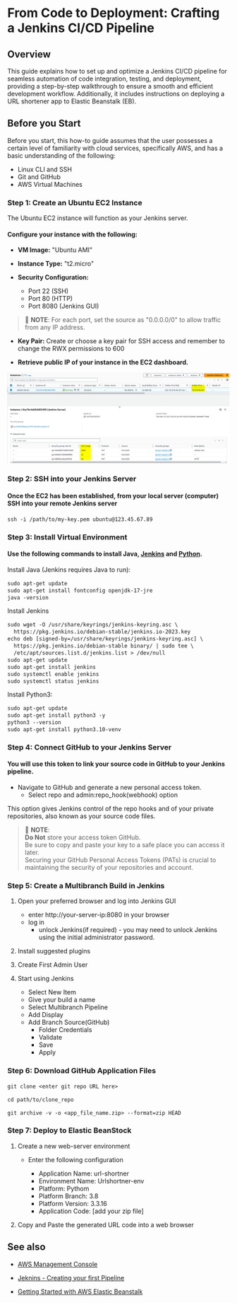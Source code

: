 # From Code to Deployment: Crafting a Jenkins CI/CD Pipeline

## Overview

This guide explains how to set up and optimize a Jenkins CI/CD pipeline for seamless automation of code integration, testing, and deployment, providing a step-by-step walkthrough to ensure a smooth and efficient development workflow. Additionally, it includes instructions on deploying a URL shortener app to Elastic Beanstalk (EB).

## Before you Start

Before you start, this how-to guide assumes that the user possesses a certain level of familiarity with cloud services, specifically AWS, and has a basic understanding of the following:

- Linux CLI and SSH
- Git and GitHub
- AWS Virtual Machines

### Step 1: Create an Ubuntu EC2 Instance

The Ubuntu EC2 instance will function as your Jenkins server.

#### Configure your instance with the following: 

-   **VM Image:** "Ubuntu AMI"

-   **Instance Type:** "t2.micro"

-   **Security Configuration:**
    - Port 22 (SSH)
    - Port 80 (HTTP)
    - Port 8080 (Jenkins GUI)

> 🚩 **NOTE**:
    For each port, set the source as "0.0.0.0/0" to allow traffic from any IP address.

-   **Key Pair:** Create or choose a key pair for SSH access and remember to change the RWX permissions to 600

-   **Retrieve public IP of your instance in the EC2 dashboard.**

![](images/instance.png)

### Step 2: SSH into your Jenkins Server

 #### Once the EC2 has been established, from your local server (computer) SSH into your remote Jenkins server

```
ssh -i /path/to/my-key.pem ubuntu@123.45.67.89
```

### Step 3: Install Virtual Environment

#### Use the following commands to install Java, [Jenkins](https://www.jenkins.io/doc/book/installing/linux/) and [Python](https://realpython.com/installing-python/#how-to-install-python-on-linux). 

Install Java (Jenkins requires Java to run):
```
sudo apt-get update
sudo apt-get install fontconfig openjdk-17-jre
java -version
```

Install Jenkins
```
sudo wget -O /usr/share/keyrings/jenkins-keyring.asc \
  https://pkg.jenkins.io/debian-stable/jenkins.io-2023.key
echo deb [signed-by=/usr/share/keyrings/jenkins-keyring.asc] \
  https://pkg.jenkins.io/debian-stable binary/ | sudo tee \
  /etc/apt/sources.list.d/jenkins.list > /dev/null
sudo apt-get update
sudo apt-get install jenkins
sudo systemctl enable jenkins
sudo systemctl status jenkins

```

Install Python3:
```
sudo apt-get update
sudo apt-get install python3 -y
python3 --version
sudo apt-get install python3.10-venv
```

### Step 4: Connect GitHub to your Jenkins Server

#### You will use this token to link your source code in GitHub to your Jenkins pipeline.

-  Navigate to GitHub and generate a new personal access token. 
    *   Select repo and admin:repo_hook(webhook) option

This option gives Jenkins control of the repo hooks and of your private repositories, also known as your source code files.


> 🚩 **NOTE**:  
   **Do Not** store your access token GitHub.    
   Be sure to copy and paste your key to a safe place you can access it later.  
   Securing your GitHub Personal Access Tokens (PATs) is crucial to maintaining the security of your repositories and account.


### Step 5: Create a Multibranch Build in Jenkins

1. Open your preferred browser and log into Jenkins GUI 
    *   enter http://your-server-ip:8080 in your browser
    *   log in
        *   unlock Jenkins(if required) - you may need to unlock Jenkins using the initial administrator password. 

2.  Install suggested plugins

3.  Create First Admin User

4.  Start using Jenkins
    *   Select New Item
    *   Give your build a name
    *   Select Multibranch Pipeline
    *   Add Display
    *   Add Branch Source(GitHub)
        *   Folder Credentials
        *   Validate
        *   Save
        *   Apply
    

### Step 6: Download GitHub Application Files

``` 
git clone <enter git repo URL here>
```
```
cd path/to/clone_repo
```
```
git archive -v -o <app_file_name.zip> --format=zip HEAD
```


### Step 7: Deploy to Elastic BeanStock

1.  Create a new web-server environment
    
    *  Enter the following configuration

        *   Application Name: url-shortner
        -   Environment Name: Urlshortner-env
        *   Platform: Pythom
        -   Platform Branch: 3.8
        *   Platform Version: 3.3.16
        -   Application Code: [add your zip file]

2.  Copy and Paste the generated URL code into a web browser


## See also


- [AWS Management Console](https://aws.amazon.com/console/)

- [Jeknins - Creating your first Pipeline](https://www.jenkins.io/doc/book/pipeline/)

- [Getting Started with AWS Elastic Beanstalk](https://aws.amazon.com/elasticbeanstalk/?gclid=Cj0KCQiAyKurBhD5ARIsALamXaH9zdMXPBupSm0Qj_FnicwUXF0fpBxaweJGjCt0qK-mgtfzLre_Q3caApQjEALw_wcB&trk=7251e6b1-d80c-4891-a63f-a6472921f7a3&sc_channel=ps&ef_id=Cj0KCQiAyKurBhD5ARIsALamXaH9zdMXPBupSm0Qj_FnicwUXF0fpBxaweJGjCt0qK-mgtfzLre_Q3caApQjEALw_wcB:G:s&s_kwcid=AL!4422!3!652240143514!e!!g!!elastic%20bean%20stalk!19870609179!147363462876)
